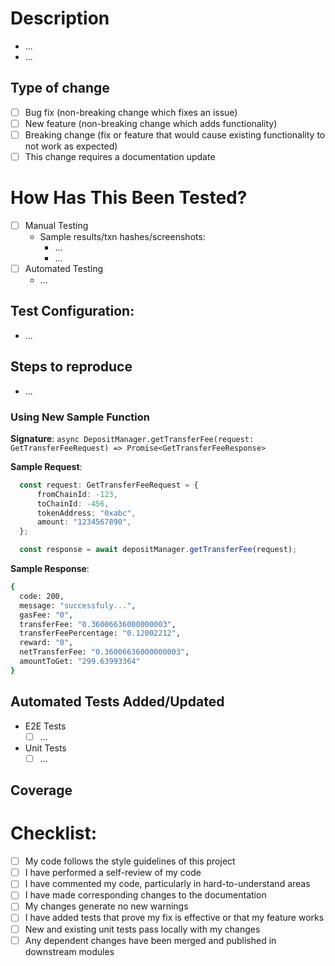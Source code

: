 # Description

<!-- Please include a summary of the changes and the related issue. Please also include relevant motivation and context. List any dependencies that are required for this change. -->

- ...
- ...

## Type of change

<!-- Please delete options that are not relevant. -->

- [ ] Bug fix (non-breaking change which fixes an issue)
- [ ] New feature (non-breaking change which adds functionality)
- [ ] Breaking change (fix or feature that would cause existing functionality to not work as expected)
- [ ] This change requires a documentation update

# How Has This Been Tested?

<!-- Please describe the tests that you ran to verify your changes. Provide instructions so we can reproduce. Please also list any relevant details for your test configuration -->

- [ ] Manual Testing
  - Sample results/txn hashes/screenshots:
    - ...
    - ...
- [ ] Automated Testing
  - ...


## Test Configuration:
<!-- Please describe any new/required environment variables and also services that your test depends on -->
- ...

## Steps to reproduce
<!-- Please describe how others can clone your changes and run your tests -->
- ...

### Using New Sample Function
<!-- Remove if not applicable -->
**Signature**: `async DepositManager.getTransferFee(request: GetTransferFeeRequest) => Promise<GetTransferFeeResponse>`

**Sample Request**:
```typescript
  const request: GetTransferFeeRequest = {
      fromChainId: -123,
      toChainId: -456,
      tokenAddress: "0xabc",
      amount: "1234567890",
  };

  const response = await depositManager.getTransferFee(request);
```

**Sample Response**:
```bash
{
  code: 200,
  message: "successfuly...",
  gasFee: "0",
  transferFee: "0.36006636000000003",
  transferFeePercentage: "0.12002212",
  reward: "0",
  netTransferFee: "0.36006636000000003",
  amountToGet: "299.63993364"
}
```

## Automated Tests Added/Updated
<!-- List the new test files -->
- E2E Tests
  - [ ] ...
- Unit Tests
  - [ ] ...

## Coverage
<!-- Please describe how code coverage has been impacted by your changes -->

# Checklist:

- [ ] My code follows the style guidelines of this project
- [ ] I have performed a self-review of my code
- [ ] I have commented my code, particularly in hard-to-understand areas
- [ ] I have made corresponding changes to the documentation
- [ ] My changes generate no new warnings
- [ ] I have added tests that prove my fix is effective or that my feature works
- [ ] New and existing unit tests pass locally with my changes
- [ ] Any dependent changes have been merged and published in downstream modules